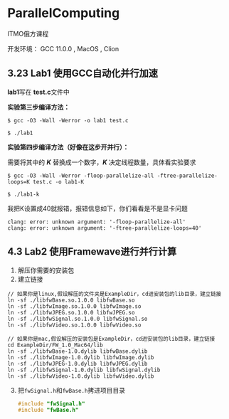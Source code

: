 # ParallelComputing

ITMO俄方课程

开发环境： GCC 11.0.0 , MacOS , Clion


## 3.23 Lab1 使用GCC自动化并行加速

**lab1**写在 **test.c**文件中

**实验第三步编译方法：**

```shell
$ gcc -O3 -Wall -Werror -o lab1 test.c

$ ./lab1
```

**实验第四步编译方法（好像在这步开并行）：**

需要将其中的 ***K*** 替换成一个数字，***K*** 决定线程数量，具体看实验要求

```shell
$ gcc -O3 -Wall -Werror -floop-parallelize-all -ftree-parallelize-loops=K test.c -o lab1-K

$ ./lab1-k
```

我把K设置成40就报错，报错信息如下，你们看看是不是显卡问题

```shell
clang: error: unknown argument: '-floop-parallelize-all'
clang: error: unknown argument: '-ftree-parallelize-loops=40'
```

## 4.3 Lab2 使用Framewave进行并行计算

1. 解压你需要的安装包
2. 建立链接

```shell
// 如果你是linux,假设解压的文件夹是ExampleDir，cd进安装包的lib目录，建立链接
ln -sf ./libfwBase.so.1.0.0 libfwBase.so
ln -sf ./libfwImage.so.1.0.0 libfwImage.so
ln -sf ./libfwJPEG.so.1.0.0 libfwJPEG.so
ln -sf ./libfwSignal.so.1.0.0 libfwSignal.so
ln -sf ./libfwVideo.so.1.0.0 libfwVideo.so
```

```shell
// 如果你是mac,假设解压的安装包是ExampleDir，cd进安装包的lib目录，建立链接
cd ExampleDir/FW_1.0_Mac64/lib
ln -sf ./libfwBase-1.0.dylib libfwBase.dylib
ln -sf ./libfwImage-1.0.dylib libfwImage.dylib
ln -sf ./libfwJPEG-1.0.dylib libfwJPEG.dylib
ln -sf ./libfwSignal-1.0.dylib libfwSignal.dylib
ln -sf ./libfwVideo-1.0.dylib libfwVideo.dylib
```

3. 把```fwSignal.h```和```fwBase.h```拷进项目目录

   ```c
   #include "fwSignal.h"
   #include "fwBase.h"
   ```

   

   
